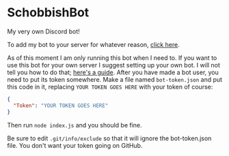 # SchobbishBot
My very own Discord bot!

To add my bot to your server for whatever reason, [click here](https://discordapp.com/oauth2/authorize?client_id=456973535689048064&scope=bot).

As of this moment I am only running this bot when I need to. If you want to use this bot for your own server I suggest setting up your own bot. I will not tell you how to do that; [here's a guide](https://discordjs.guide/#/). After you have made a bot user, you need to put its token somewhere. Make a file named `bot-token.json` and put this code in it, replacing `YOUR TOKEN GOES HERE` with your token of course:
```json
{
  "Token": "YOUR TOKEN GOES HERE"
}
```
Then run `node index.js` and you should be fine.

Be sure to edit `.git/info/exclude` so that it will ignore the bot-token.json file. You don't want your token going on GitHub.
